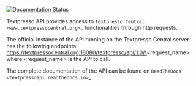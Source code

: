 [![Documentation Status](https://readthedocs.org/projects/textpressoapi/badge/?version=latest)](http://textpressoapi.readthedocs.io/en/latest/?badge=latest)

Textpresso API provides access to `Textpresso Central <www.textpressocentral.org>`_ functionalities through http 
requests.

The official instance of the API running on the Textpresso Central server has the following endpoints:
https://textpressocentral.org:18080/textpresso/api/1.0/\<request_name\> where \<request_name\> is the API to call.

The complete documentation of the API can be found on `ReadTheDocs <textpressoapi.readthedocs.io>`_.